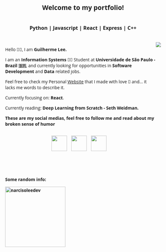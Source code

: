 <link href='https://fonts.googleapis.com/css?family=Open Sans' rel='stylesheet'>
<link href='./styles.css' rel='stylesheet'>


<style>
    body{
        font-family: Open Sans
    }
    main{
        display: flex;
        flex: 1;
        flex-direction: column;
    }
    #centerDiv{
        display: flex;
        flex-direction: row;
        margin-bottom: 50px
    }
    #iconsDiv{
        display: flex;
        flex-direction: row;
        align-items: center;
        justify-content: center;
    }
    #iconsDiv a{
        margin-right: 10px;
    }
</style>

<main>

<h2 align="center">
Welcome to my portfolio!
</h2>

<h3 align="center">
Python | Javascript | React | Express | C++ 
</h3>
<br>

<div id="centerDiv">

<div align="left" width="50%">
<p>  Hello 👋🏻, I am <b>Guilherme Lee.</b></p> 

<p>  I am an <b>Information Systems</b> 🧑‍💻 Student at <b>Universidade de São Paulo -  Brazil 🇧🇷</b>, and currently looking for opportunities in <b>Software Development</b> and <b>Data</b> related jobs.</p>

Feel free to check my Personal [Website](https://narcisoleedev.github.io/narcisoleedev-portfolio/#/) that I made with love 🫶 and... it lacks me words to describe it.


<p> Currently focusing on: <b>React</b>.</p>

<p> Currently reading: <b>Deep Learning from Scratch - Seth Weidman.<p/>

<p> These are my social medias, feel free to follow me and read about my broken sense of humor</p> 

<div id="iconsDiv">

<a href="https://twitter.com/tsuguill"><img src="https://img.freepik.com/vetores-gratis/twitter-novo-logotipo-2023-x-no-vetor-de-fundo-branco_1017-45422.jpg?w=740&t=st=1713066658~exp=1713067258~hmac=619b2f6379c30ded2a8bac20df4bc343e891b318ca4b01a8788a454aff482fff" width="50px"/></a>
<a href="https://www.instagram.com/guilherme.narciso2002/"><img src="https://cdn2.iconfinder.com/data/icons/social-media-2285/512/1_Instagram_colored_svg_1-512.png" width="50px"/></a>
<a href="https://www.linkedin.com/in/guilherme-narciso-lee-664247191/"><img src="https://cdn.icon-icons.com/icons2/2429/PNG/512/linkedin_logo_icon_147268.png" width="50px"/></a>

</div>

</div>

<div align="right" width="50%">

<img src="https://giffiles.alphacoders.com/129/129852.gif" weight="300px"/>

</div>

</div>

<footer>

<p> Some random info:</p>
<img   src="https://github-readme-stats.vercel.app/api/top-langs?username=narcisoleedev&show_icons=true&locale=en&layout=compact" alt="narcisoleedev"  height="195px" />
<main>

</footer>